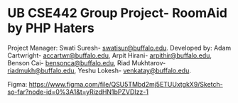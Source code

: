 # UB CSE442 Group Project- RoomAid by PHP Haters
Project Manager: Swati Suresh- swatisur@buffalo.edu.
Developed by: Adam Cartwright- accartwr@buffalo.edu, Arpit Hirani- arpithir@buffalo.edu, Benson Cai- bensonca@buffalo.edu, Riad Mukhtarov- riadmukh@buffalo.edu, Yeshu Lokesh- venkatay@buffalo.edu.



Figma: https://www.figma.com/file/QSU5TMbd2mj5ETUUxtgkX9/Sketch-so-far?node-id=0%3A1&t=yRizdHN1bPZVDIzz-1





